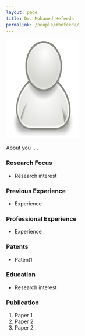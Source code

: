 ```yaml
---
layout: page
title: Dr. Mohamed Hefeeda
permalink: /people/mhefeeda/
---
```

![mhefeeda](/people/mhefeeda/small.png)


About you ....

### Research Focus
- Research interest 


### Previous Experience
- Experience


### Professional Experience
- Experience


### Patents
- Patent1


### Education
- Research interest 


### Publication 
1. Paper 1
2. Paper 2
3. Paper 2




